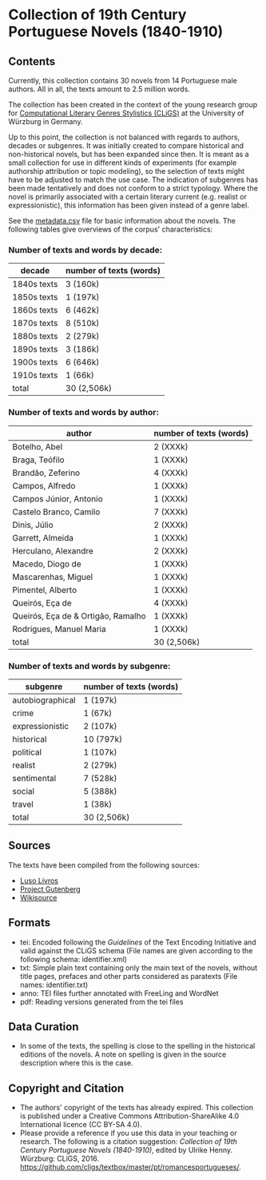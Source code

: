 Collection of 19th Century Portuguese Novels (1840-1910)
========================================

## Contents ##

Currently, this collection contains 30 novels from 14 Portuguese male authors. All in all, the texts amount to 2.5 million words.
  
The collection has been created in the context of the young research group for [Computational Literary Genres Stylistics (CLiGS)](http://cligs.hypotheses.org/) at the University of Würzburg in Germany.

Up to this point, the collection is not balanced with regards to authors, decades or subgenres. It was initially created to compare historical and non-historical novels, but has been expanded since then. It is meant as a small collection for use in different kinds of experiments (for example authorship attribution or topic modeling), so the selection of texts might have to be adjusted to match the use case. The indication of subgenres has been made tentatively and does not conform to a strict typology. Where the novel is primarily associated with a certain literary current (e.g. realist or expressionistic), this information has been given instead of a genre label.

See the [metadata.csv](metadata.csv) file for basic information about the novels. The following tables give overviews of the corpus' characteristics:

### Number of texts and words by decade: ###

|decade        | number of texts (words) |
|--------------|-------------------------|
|1840s texts   |              3   (160k) |
|1850s texts   |              1   (197k) |
|1860s texts   |              6   (462k) |
|1870s texts   |              8   (510k) |
|1880s texts   |              2   (279k) |
|1890s texts   |              3   (186k) |
|1900s texts   |              6   (646k) |
|1910s texts   |              1    (66k) |
|total         |             30 (2,506k) |

### Number of texts and words by author: ###

|author                            | number of texts (words) |
|----------------------------------|-------------------------|
|Botelho, Abel                     |              2   (XXXk) |
|Braga, Teófilo                    |              1   (XXXk) |
|Brandão, Zeferino                 |              4   (XXXk) |
|Campos, Alfredo                   |              1   (XXXk) |
|Campos Júnior, Antonio            |              1   (XXXk) |
|Castelo Branco, Camilo            |              7   (XXXk) |
|Dinis, Júlio                      |              2   (XXXk) |
|Garrett, Almeida                  |              1   (XXXk) |
|Herculano, Alexandre              |              2   (XXXk) |
|Macedo, Diogo de                  |              1   (XXXk) |
|Mascarenhas, Miguel               |              1   (XXXk) |
|Pimentel, Alberto                 |              1   (XXXk) |
|Queirós, Eça de                   |              4   (XXXk) |
|Queirós, Eça de & Ortigão, Ramalho|              1   (XXXk) |
|Rodrigues, Manuel Maria           |              1   (XXXk) |
|total                             |             30 (2,506k) |

### Number of texts and words by subgenre: ###

|subgenre         | number of texts (words) |
|-----------------|-------------------------|
|autobiographical |              1   (197k) |
|crime            |              1    (67k) |
|expressionistic  |              2   (107k) |
|historical       |             10   (797k) |
|political        |              1   (107k) |
|realist          |              2   (279k) |
|sentimental      |              7   (528k) |
|social           |              5   (388k) |
|travel           |              1    (38k) |
|total            |             30 (2,506k) |


## Sources
The texts have been compiled from the following sources:

* [Luso Livros](https://www.luso-livros.net/)
* [Project Gutenberg](http://www.gutenberg.org/)
* [Wikisource](https://pt.wikisource.org)

## Formats

* tei: Encoded following the _Guidelines_ of the Text Encoding Initiative and valid against the CLiGS schema (File names are given according to the following schema: identifier.xml)
* txt: Simple plain text containing only the main text of the novels, without title pages, prefaces and other parts considered as paratexts (File names: identifier.txt)
* anno: TEI files further annotated with FreeLing and WordNet
* pdf: Reading versions generated from the tei files

## Data Curation

* In some of the texts, the spelling is close to the spelling in the historical editions of the novels. A note on spelling is given in the source description where this is the case. 

## Copyright and Citation

* The authors' copyright of the texts has already expired. This collection is published under a Creative Commons Attribution-ShareAlike 4.0 International licence (CC BY-SA 4.0).
* Please provide a reference if you use this data in your teaching or research. The following is a citation suggestion: _Collection of 19th Century Portuguese Novels (1840-1910)_, edited by Ulrike Henny. Würzburg: CLiGS, 2016. https://github.com/cligs/textbox/master/pt/romancesportugueses/. 
